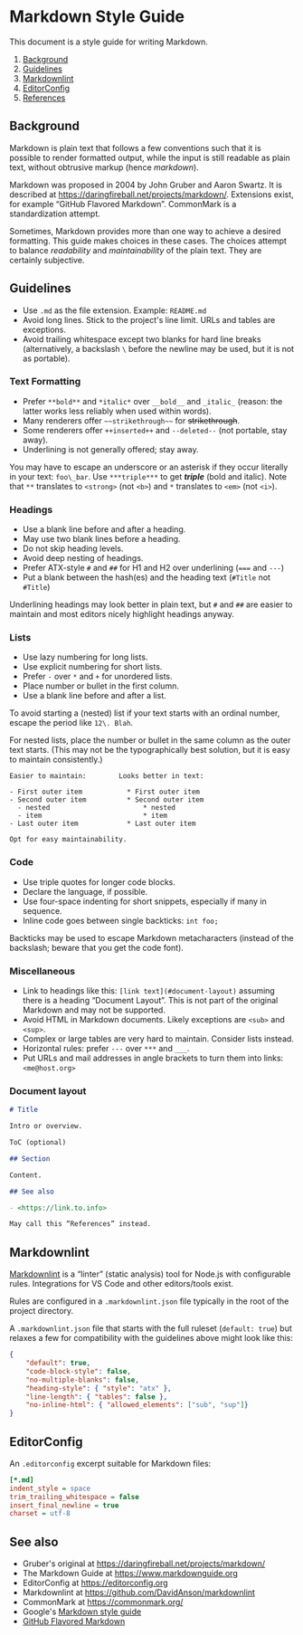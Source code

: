 
# Markdown Style Guide

This document is a style guide for writing Markdown.

1. [Background](#background)
2. [Guidelines](#guidelines)
3. [Markdownlint](#markdownlint)
4. [EditorConfig](#editorconfig)
5. [References](#references)


## Background

Markdown is plain text that follows a few conventions
such that it is possible to render formatted output,
while the input is still readable as plain text, without
obtrusive markup (hence *markdown*).

Markdown was proposed in 2004 by John Gruber and Aaron Swartz.
It is described at <https://daringfireball.net/projects/markdown/>.
Extensions exist, for example “GitHub Flavored Markdown”.
CommonMark is a standardization attempt.

Sometimes, Markdown provides more than one way to achieve
a desired formatting. This guide makes choices in these cases.
The choices attempt to balance *readability* and *maintainability*
of the plain text. They are certainly subjective.


## Guidelines

- Use `.md` as the file extension. Example: `README.md`
- Avoid long lines. Stick to the project's line limit.
  URLs and tables are exceptions.
- Avoid trailing whitespace except two blanks for hard
  line breaks (alternatively, a backslash `\` before
  the newline may be used, but it is not as portable).

### Text Formatting

- Prefer `**bold**` and `*italic*` over `__bold__` and `_italic_`
  (reason: the latter works less reliably when used within words).
- Many renderers offer `~~strikethrough~~` for ~~strikethrough~~.
- Some renderers offer `++inserted++` and `--deleted--`
  (not portable, stay away).
- Underlining is not generally offered; stay away.

You may have to escape an underscore or an asterisk
if they occur literally in your text: `foo\_bar`.
Use `***triple***` to get ***triple*** (bold and italic).
Note that `**` translates to `<strong>` (not `<b>`)
and `*` translates to `<em>` (not `<i>`).

### Headings

- Use a blank line before and after a heading.
- May use two blank lines before a heading.
- Do not skip heading levels.
- Avoid deep nesting of headings.
- Prefer ATX-style `#` and `##` for H1 and H2
  over underlining (`===` and `---`)
- Put a blank between the hash(es) and the heading text
  (`#Title` not `#Title`)

Underlining headings may look better in plain text,
but `#` and `##` are easier to maintain and most
editors nicely highlight headings anyway.

### Lists

- Use lazy numbering for long lists.
- Use explicit numbering for short lists.
- Prefer `-` over `*` and `+` for unordered lists.
- Place number or bullet in the first column.
- Use a blank line before and after a list.

To avoid starting a (nested) list if your text starts
with an ordinal number, escape the period like `12\. Blah`.

For nested lists, place the number or bullet
in the same column as the outer text starts.
(This may not be the typographically best solution,
but it is easy to maintain consistently.)

```text
Easier to maintain:        Looks better in text:

- First outer item           * First outer item
- Second outer item          * Second outer item
  - nested                       * nested
  - item                         * item
- Last outer item            * Last outer item

Opt for easy maintainability.
```

### Code

- Use triple quotes for longer code blocks.
- Declare the language, if possible.
- Use four-space indenting for short snippets,
  especially if many in sequence.
- Inline code goes between single backticks: `int foo;`

Backticks may be used to escape Markdown metacharacters
(instead of the backslash; beware that you get the code font).

### Miscellaneous

- Link to headings like this: `[link text](#document-layout)`
  assuming there is a heading “Document Layout”. This is
  not part of the original Markdown and may not be supported.
- Avoid HTML in Markdown documents.
  Likely exceptions are `<sub>` and `<sup>`.
- Complex or large tables are very hard to maintain.
  Consider lists instead.
- Horizontal rules: prefer `---` over `***` and `___`.
- Put URLs and mail addresses in angle brackets to turn
  them into links: `<me@host.org>`

### Document layout

```markdown
# Title

Intro or overview.

ToC (optional)

## Section

Content.

## See also

- <https://link.to.info>

May call this “References” instead.
```


## Markdownlint

[Markdownlint](https://github.com/DavidAnson/markdownlint)
is a “linter” (static analysis) tool for Node.js with
configurable rules. Integrations for VS Code and other
editors/tools exist.

Rules are configured in a `.markdownlint.json` file
typically in the root of the project directory.

A `.markdownlint.json` file that starts with the full ruleset
(`default: true`) but relaxes a few for compatibility with the
guidelines above might look like this:

```json
{
    "default": true,
    "code-block-style": false,
    "no-multiple-blanks": false,
    "heading-style": { "style": "atx" },
    "line-length": { "tables": false },
    "no-inline-html": { "allowed_elements": ["sub", "sup"]}
}
```


## EditorConfig

An `.editorconfig` excerpt suitable for Markdown files:

```ini
[*.md]
indent_style = space
trim_trailing_whitespace = false
insert_final_newline = true
charset = utf-8
```


## See also

- Gruber's original at <https://daringfireball.net/projects/markdown/>
- The Markdown Guide at <https://www.markdownguide.org>
- EditorConfig at <https://editorconfig.org>
- Markdownlint at <https://github.com/DavidAnson/markdownlint>
- CommonMark at <https://commonmark.org/>
- Google's [Markdown style guide](http://google.github.io/styleguide/docguide/style.html)
- [GitHub Flavored Markdown](https://github.github.com/gfm/)
